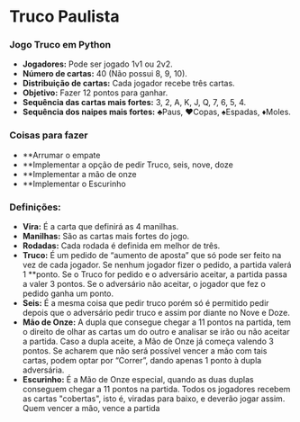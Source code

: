 # Truco Paulista
 ### Jogo Truco em Python

- **Jogadores:** Pode ser jogado 1v1 ou 2v2.
- **Número de cartas:** 40 (Não possui 8, 9, 10).
- **Distribuição de cartas:** Cada jogador recebe três cartas.
- **Objetivo:** Fazer 12 pontos para ganhar.
- **Sequência das cartas mais fortes:** 3, 2, A, K, J, Q, 7, 6, 5, 4.
- **Sequência dos naipes mais fortes:** ♣Paus, ♥Copas, ♠Espadas, ♦Moles.

### Coisas para fazer

- **Arrumar o empate
- **Implementar a opção de pedir Truco, seis, nove, doze
- **Implementar a mão de onze
- **Implementar o Escurinho

 ### Definições:

- **Vira:** É a carta que definirá as 4 manilhas.
- **Manilhas:** São as cartas mais fortes do jogo.
- **Rodadas:** Cada rodada é definida em melhor de três.
- **Truco:** É um pedido de “aumento de aposta” que só pode ser feito na vez de cada jogador. Se nenhum jogador fizer o pedido, a partida valerá 1 **ponto. Se o Truco for pedido e o adversário aceitar, a partida passa a valer 3 pontos. Se o adversário não aceitar, o jogador que fez o pedido ganha um ponto.
- **Seis:** É a mesma coisa que pedir truco porém só é permitido pedir depois que o adversário pedir truco e assim por diante no Nove e Doze.
- **Mão de Onze:** A dupla que consegue chegar a 11 pontos na partida, tem o direito de olhar as cartas um do outro e analisar se irão ou não aceitar a partida. Caso a dupla aceite, a Mão de Onze já começa valendo 3 pontos. Se acharem que não será possível vencer a mão com tais cartas, podem optar por “Correr”, dando apenas 1 ponto à dupla adversária.
- **Escurinho:** É a Mão de Onze especial, quando as duas duplas conseguem chegar a 11 pontos na partida. Todos os jogadores recebem as cartas "cobertas", isto é, viradas para baixo, e deverão jogar assim. Quem vencer a mão, vence a partida
